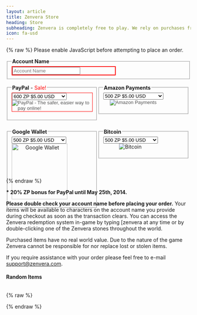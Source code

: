 ```yaml
---
layout: article
title: Zenvera Store
heading: Store
subheading: Zenvera is completely free to play. We rely on purchases from the Zenvera store to offset project expenses.
icon: fa-usd
---
```


{% raw %}
<noscript>Please enable JavaScript before attempting to place an order.</noscript>

<div>
    <fieldset>
        <legend><strong>Account Name</strong></legend>
        <div style="width: 280px; border: 2px; border-style: solid; border-color: red;">
                <input type="text" name="account-name" id="account-name" maxlength="32" placeholder="Account Name">
        </div>
    </fieldset>
</div>

<p></p>

<div style="width: 250px; height: 120px; float: left;">
    <fieldset>
    <legend><strong>PayPal</strong> - <span style="color: red;">Sale!</span></legend>
    <form action="https://www.paypal.com/cgi-bin/webscr" onsubmit='return EnsureAccount("#p-a");' method="post" target="_top">
        <input type="hidden" name="cmd" value="_s-xclick">
        <input type="hidden" name="hosted_button_id" value="GTZECWPHPQ7C8">
        <div>
            <input type="hidden" name="on0" value="Zenvera Points">
            <div style="display: inline-block; border-color: red; border-style: solid; border-width: 1px;">
                <select name="os0">
	                <option value="600 ZP">600 ZP $5.00 USD</option>
	                <option value="1320 ZP">1320 ZP $10.00 USD</option>
                    <option value="2880 ZP">2880 ZP $20.00 USD</option>
	                <option value="7800 ZP">7800 ZP $50.00 USD</option>
                </select>
                <input type="hidden" name="on1" value="Account Name">
                <input type="hidden" name="os1" id="p-a">
                <div style="text-align: center;">
                    <input type="hidden" name="currency_code" value="USD">
                    <input id="pp-btn" disabled="true" type="image" src="https://www.paypalobjects.com/en_US/i/btn/btn_buynowCC_LG.gif" border="0" name="submit" alt="PayPal - The safer, easier way to pay online!">
                    <img alt="" border="0" src="https://www.paypalobjects.com/en_US/i/scr/pixel.gif" width="1" height="1">
                </div>
            </div>
        </div>
    </form>
    </fieldset>
</div>

<!--
<div style="width: 250px; height: 120px; float: left;">
    <fieldset>
    <legend><strong>PayPal</strong></legend>
    <form action="https://www.paypal.com/cgi-bin/webscr" onsubmit='return EnsureAccount("#p-a");' method="post" target="_top">
        <input type="hidden" name="cmd" value="_s-xclick">
        <input type="hidden" name="hosted_button_id" value="J4QQMTXMQYS7N">
        <div>
            <input type="hidden" name="on0" value="Zenvera Points">
            <div style="display: inline-block;">
                <select name="os0">
                    <option value="500 ZP">500 ZP $5.00 USD</option>
                    <option value="1100 ZP">1100 ZP $10.00 USD</option>
                    <option value="2400 ZP">2400 ZP $20.00 USD</option>
                    <option value="6500 ZP">6500 ZP $50.00 USD</option>
                </select>
                <input type="hidden" name="on1" value="Account Name">
                <input type="hidden" name="os1" id="p-a">
                <div style="text-align: center;">
                    <input type="hidden" name="currency_code" value="USD">
                    <input id="pp-btn" disabled="true" type="image" src="https://www.paypalobjects.com/en_US/i/btn/btn_buynowCC_LG.gif" border="0" name="submit" alt="PayPal - The safer, easier way to pay online!">
                    <img alt="" border="0" src="https://www.paypalobjects.com/en_US/i/scr/pixel.gif" width="1" height="1">
                </div>
            </div>
        </div>
    </form>
    </fieldset>
</div>
-->

<div style="width: 250px; height: 120px; float: left;">
    <fieldset>
    <legend><strong>Amazon Payments</strong></legend>
    <form action="https://zenvera.herokuapp.com/store/store-amazon.php" onsubmit='return EnsureAccount("#a-a");' method="post" target="_top">
        <div>
            <input type="hidden" name="on0" value="Zenvera Points">
            <div style="display: inline-block;">
                <select name="os0">
                    <option value="100 ZP">100 ZP $1.00 USD</option>
                    <option selected="selected" value="500 ZP">500 ZP $5.00 USD</option>
                    <option value="1100 ZP">1100 ZP $9.99 USD</option>
                    <option value="2400 ZP">2400 ZP $20.00 USD</option>
                    <option value="6500 ZP">6500 ZP $50.00 USD</option>
                    <option value="14000 ZP">14000 ZP $100.00 USD</option>
                </select>
                <input type="hidden" name="on1" value="Account Name">
                <input type="hidden" name="os1" id="a-a">
                <div style="text-align: center;"><input id="a-btn" disabled="true" type="image" src="https://authorize.payments.amazon.com/pba/images/payNowButton.png" border="0" name="submit" alt="Amazon Payments"></div>
            </div>
        </div>
    </form>
    </fieldset>
</div>

<div style="width: 250px; height: 120px; float: left;">
    <fieldset>
    <legend><strong>Google Wallet</strong></legend>
    <form action="#" onsubmit="return RunGoogleButton();" id="googleWalletForm">
        <div>
            <div style="display: inline-block;">
                <select name="os0">
                    <option value="100 ZP">100 ZP $1.00 USD</option>
                    <option selected="selected" value="500 ZP">500 ZP $5.00 USD</option>
                    <option value="1100 ZP">1100 ZP $9.99 USD</option>
                    <option value="2400 ZP">2400 ZP $20.00 USD</option>
                    <option value="6500 ZP">6500 ZP $50.00 USD</option>
                </select>
                <input type="hidden" name="os1" id="g-a">
                <div style="text-align: center;"><img src="//storage.googleapis.com/cdn-1.appspot.com/zv/images/buy-button.png" width="152" border="0" alt="Google Wallet" id='buyButton' value='buy' onclick='RunGoogleButton();'></div>
            </div>
        </div>
    </form>
    </fieldset>
</div>

<div style="width: 250px; height: 120px; float: left;">
    <fieldset>
    <legend><strong>Bitcoin</strong></legend>
    <form action="#" onsubmit="return RunCoinbaseButton();">
        <div>
            <div style="display: inline-block;">
                <select name="os0" id="c-amt">
                    <option value="100">100 ZP $1.00 USD</option>
                    <option selected="selected" value="500">500 ZP $5.00 USD</option>
                    <option value="1100">1100 ZP $9.99 USD</option>
                    <option value="2400">2400 ZP $20.00 USD</option>
                    <option value="6500">6500 ZP $50.00 USD</option>
                </select>
                <input type="hidden" name="os1" id="c-a">
                <div style="text-align: center;"><img src="https://coinbase.com/assets/buttons/buy_now_small.png" border="0" id="c-btn" alt="Bitcoin" value='buy' onclick='RunCoinbaseButton();'></div>
                <div class="coinbase-button" data-code="94f92b90f6eeead5e2f8c2f92e3be71d" data-button-style="none"></div>
                <div class="coinbase-button" data-code="ff23c9b7df316e8d4804c1987be2b378" data-button-style="none"></div>
                <div class="coinbase-button" data-code="bd472c1711b2203a3d5efda3772ca29a" data-button-style="none"></div>
                <div class="coinbase-button" data-code="5f9e4be8fcf20dd3ba12aba8cddba8e9" data-button-style="none"></div>
                <div class="coinbase-button" data-code="f6354bfb4082a2335a192956b8a67775" data-button-style="none"></div>
            </div>
        </div>
    </form>
    </fieldset>
</div>
<br style="clear: both;">

{% endraw %}

__\* 20% ZP bonus for PayPal until May 25th, 2014.__

__Please double check your account name before placing your order.__
Your items will be available to characters on the account name you provide during checkout as soon as the transaction clears.
You can access the Zenvera redemption system in-game by typing [zenvera at any time or by double-clicking one of the Zenvera stones throughout the world.

Purchased items have no real world value. Due to the nature of the game Zenvera cannot be responsible for nor replace lost or stolen items.

If you require assistance with your order please feel free to e-mail support@zenvera.com.

#### Random Items

<div id="item-list"></div>
<div style="clear: both;"></div>

{% raw %}
<script src="https://checkout.google.com/inapp/lib/buy.js" async></script>
<script src="https://coinbase.com/assets/button.js" async></script>
<!--
    100 => 1.00 => 94f92b90f6eeead5e2f8c2f92e3be71d
    500 => 5.00 => ff23c9b7df316e8d4804c1987be2b378
    1100 => 9.99 => bd472c1711b2203a3d5efda3772ca29a
    2400 => 20.00 => 5f9e4be8fcf20dd3ba12aba8cddba8e9
    6500 => 50.00 => f6354bfb4082a2335a192956b8a67775
-->
<script type='text/javascript'>
    var zv = ('https:' == document.location.protocol ? 'https://zenvera.herokuapp.com/' : 'http://api.zenvera.com/');
    $.get(zv+'store/current.php', function(data) {
        $('#item-list').html(data);
    });
        
    $(document).ready( function() {
        $('#pp-btn').attr('disabled', false);
        $('#a-btn').attr('disabled', false);
    });

    function EnsureAccount(fId) {
        var a = $('#account-name').val().trim();
        if(!a.length) {
            return false;
        }
        
        $(fId).val(a);
        return true;
   }
   
    function RunGoogleButton() {
        if (!EnsureAccount('#g-a'))
            return false;

        $.post( "https://zenvera.herokuapp.com/store/google/generateJWT.php", $("#googleWalletForm").serialize(), function( data ) {
        google.payments.inapp.buy({ jwt: data.genJWT, success: function() {console.log('success');}, failure: function(result) {console.log(result.response.errorType);} }); }, "json"); return false; 
    }
    
    function RunCoinbaseButton() {
        if (!EnsureAccount('#c-a'))
            return false;

        var cn = $('#c-a').val().trim();
        var camt = $('#c-amt').val().trim();
        
        var data = '';
        switch(camt) {
            case '100': data = '94f92b90f6eeead5e2f8c2f92e3be71d'; break;
            case '500': data = 'ff23c9b7df316e8d4804c1987be2b378'; break;
            case '1100': data = 'bd472c1711b2203a3d5efda3772ca29a'; break;
            case '2400': data = '5f9e4be8fcf20dd3ba12aba8cddba8e9'; break;
            case '6500': data = 'f6354bfb4082a2335a192956b8a67775'; break;
            default: return false;
        }
        
        $('.coinbase-button').attr('data-custom', cn);
        $(document).trigger('coinbase_show_modal', data);
        return false;
    }
</script>
{% endraw %}